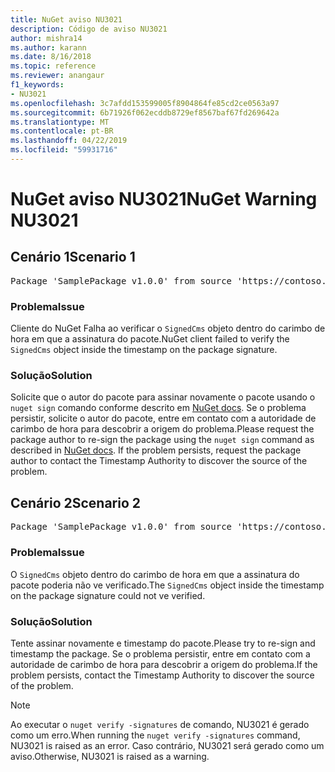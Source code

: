 ```yaml
---
title: NuGet aviso NU3021
description: Código de aviso NU3021
author: mishra14
ms.author: karann
ms.date: 8/16/2018
ms.topic: reference
ms.reviewer: anangaur
f1_keywords:
- NU3021
ms.openlocfilehash: 3c7afdd153599005f8904864fe85cd2ce0563a97
ms.sourcegitcommit: 6b71926f062ecddb8729ef8567baf67fd269642a
ms.translationtype: MT
ms.contentlocale: pt-BR
ms.lasthandoff: 04/22/2019
ms.locfileid: "59931716"
---
```

# <a name="nuget-warning-nu3021"></a><span data-ttu-id="48cd0-103">NuGet aviso NU3021</span><span class="sxs-lookup"><span data-stu-id="48cd0-103">NuGet Warning NU3021</span></span>

## <a name="scenario-1"></a><span data-ttu-id="48cd0-104">Cenário 1</span><span class="sxs-lookup"><span data-stu-id="48cd0-104">Scenario 1</span></span>

<pre>Package 'SamplePackage v1.0.0' from source 'https://contoso.com/index.json': The primary signature's timestamp signature validation failed.</pre>

### <a name="issue"></a><span data-ttu-id="48cd0-105">Problema</span><span class="sxs-lookup"><span data-stu-id="48cd0-105">Issue</span></span>

<span data-ttu-id="48cd0-106">Cliente do NuGet Falha ao verificar o `SignedCms` objeto dentro do carimbo de hora em que a assinatura do pacote.</span><span class="sxs-lookup"><span data-stu-id="48cd0-106">NuGet client failed to verify the `SignedCms` object inside the timestamp on the package signature.</span></span>


### <a name="solution"></a><span data-ttu-id="48cd0-107">Solução</span><span class="sxs-lookup"><span data-stu-id="48cd0-107">Solution</span></span>

<span data-ttu-id="48cd0-108">Solicite que o autor do pacote para assinar novamente o pacote usando o `nuget sign` comando conforme descrito em [NuGet docs](https://docs.microsoft.com/en-us/nuget/create-packages/sign-a-package). Se o problema persistir, solicite o autor do pacote, entre em contato com a autoridade de carimbo de hora para descobrir a origem do problema.</span><span class="sxs-lookup"><span data-stu-id="48cd0-108">Please request the package author to re-sign the package using the `nuget sign` command as described in [NuGet docs](https://docs.microsoft.com/en-us/nuget/create-packages/sign-a-package). If the problem persists, request the package author to contact the Timestamp Authority to discover the source of the problem.</span></span>



## <a name="scenario-2"></a><span data-ttu-id="48cd0-109">Cenário 2</span><span class="sxs-lookup"><span data-stu-id="48cd0-109">Scenario 2</span></span>

<pre>Package 'SamplePackage v1.0.0' from source 'https://contoso.com/index.json': The timestamp signature validation failed.</pre>

### <a name="issue"></a><span data-ttu-id="48cd0-110">Problema</span><span class="sxs-lookup"><span data-stu-id="48cd0-110">Issue</span></span>

<span data-ttu-id="48cd0-111">O `SignedCms` objeto dentro do carimbo de hora em que a assinatura do pacote poderia não ve verificado.</span><span class="sxs-lookup"><span data-stu-id="48cd0-111">The `SignedCms` object inside the timestamp on the package signature could not ve verified.</span></span>


### <a name="solution"></a><span data-ttu-id="48cd0-112">Solução</span><span class="sxs-lookup"><span data-stu-id="48cd0-112">Solution</span></span>

<span data-ttu-id="48cd0-113">Tente assinar novamente e timestamp do pacote.</span><span class="sxs-lookup"><span data-stu-id="48cd0-113">Please try to re-sign and timestamp the package.</span></span> <span data-ttu-id="48cd0-114">Se o problema persistir, entre em contato com a autoridade de carimbo de hora para descobrir a origem do problema.</span><span class="sxs-lookup"><span data-stu-id="48cd0-114">If the problem persists, contact the Timestamp Authority to discover the source of the problem.</span></span>


> [!Note]
> <span data-ttu-id="48cd0-115">Ao executar o `nuget verify -signatures` de comando, NU3021 é gerado como um erro.</span><span class="sxs-lookup"><span data-stu-id="48cd0-115">When running the `nuget verify -signatures` command, NU3021 is raised as an error.</span></span> <span data-ttu-id="48cd0-116">Caso contrário, NU3021 será gerado como um aviso.</span><span class="sxs-lookup"><span data-stu-id="48cd0-116">Otherwise, NU3021 is raised as a warning.</span></span>